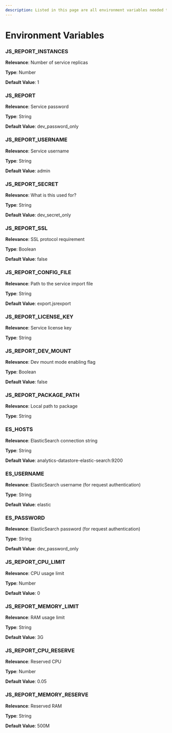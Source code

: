 ```yaml
---
description: Listed in this page are all environment variables needed to run JS Report.
---
```


# Environment Variables

### JS\_REPORT\_INSTANCES

**Relevance**: Number of service replicas&#x20;

**Type**: Number

**Default Value**: 1

### JS\_REPORT

**Relevance**: Service password

**Type**: String

**Default Value**: dev\_password\_only

### JS\_REPORT\_USERNAME

**Relevance**: Service username

**Type**: String

**Default Value**: admin

### JS\_REPORT\_SECRET

**Relevance**: What is this used for?

**Type**: String

**Default Value**: dev\_secret\_only

### &#x20;JS\_REPORT\_SSL

**Relevance**: SSL protocol requirement

**Type**: Boolean

**Default Value**: false&#x20;

### JS\_REPORT\_CONFIG\_FILE

**Relevance**: Path to the service import file

**Type**: String

**Default Value**: export.jsrexport&#x20;

### JS\_REPORT\_LICENSE\_KEY

**Relevance**: Service license key

**Type**: String

### JS\_REPORT\_DEV\_MOUNT

**Relevance**: Dev mount mode enabling flag

**Type**: Boolean

**Default Value**: false

### JS\_REPORT\_PACKAGE\_PATH

**Relevance**: Local path to package

**Type**: String

### ES\_HOSTS

**Relevance**: ElasticSearch connection string

**Type**: String

**Default Value**: analytics-datastore-elastic-search:9200

### ES\_USERNAME

**Relevance**: ElasticSearch username (for request authentication)

**Type**: String

**Default Value**: elastic

### ES\_PASSWORD

**Relevance**: ElasticSearch password (for request authentication)

**Type**: String

**Default Value**: dev\_password\_only

### JS\_REPORT\_CPU\_LIMIT

**Relevance**: CPU usage limit

**Type**: Number

**Default Value**: 0

### JS\_REPORT\_MEMORY\_LIMIT

**Relevance**: RAM usage limit

**Type**: String

**Default Value**: 3G

### JS\_REPORT\_CPU\_RESERVE

**Relevance**: Reserved CPU

**Type**: Number

**Default Value**: 0.05

### JS\_REPORT\_MEMORY\_RESERVE

**Relevance**: Reserved RAM &#x20;

**Type**: String

**Default Value**: 500M

